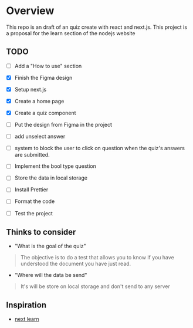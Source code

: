 # Overview

This repo is an draft of an quiz create with react and next.js.
This project is a proposal for the learn section of the nodejs website

## TODO

* [ ] Add a "How to use" section

* [X] Finish the Figma design
* [X] Setup next.js
* [X] Create a home page
* [X] Create a quiz component
* [ ] Put the design from Figma in the project

* [ ] add unselect answer
* [ ] system to block the user to click on question when the quiz's answers are submitted.
* [ ] Implement the bool type question
* [ ] Store the data in local storage

* [ ] Install Prettier
* [ ] Format the code
* [ ] Test the project

## Thinks to consider

* "What is the goal of the quiz"

> The objective is to do a test that allows you to know if you have understood the document you have just read.

* "Where will the data be send"

> It's will be store on local storage and don't send to any server

## Inspiration

* [next learn](https://nextjs.org/learn/basics/create-nextjs-app/setup)

